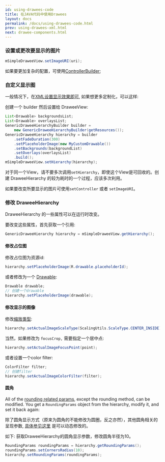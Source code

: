 ```yaml
---
id: using-drawees-code
title: 在JAVA代码中使用Drawees
layout: docs
permalink: /docs/using-drawees-code.html
prev: using-drawees-xml.html
next: drawee-components.html
---
```


### 设置或更改要显示的图片

```java
mSimpleDraweeView.setImageURI(uri);
```

如果要更加复杂的配置，可使用[ControllerBuilder](using-controllerbuilder.html);

### 自定义显示图

一般情况下，在[XML设置显示效果即可](using-drawees-xml.html), 如果想更多定制化，可以这样:

创建一个 builder 然后设置给 DraweeView:

```java
List<Drawable> backgroundsList;
List<Drawable> overlaysList;
GenericDraweeHierarchyBuilder builder =
    new GenericDraweeHierarchyBuilder(getResources());
GenericDraweeHierarchy hierarchy = builder
    .setFadeDuration(300)
    .setPlaceholderImage(new MyCustomDrawable())
    .setBackgrounds(backgroundList)
    .setOverlays(overlaysList)
    .build();
mSimpleDraweeView.setHierarchy(hierarchy);
```
对于同一个View，请不要多次调用`setHierarchy`，即使这个View是可回收的。创建 DraweeHierarchy 的较为耗时的一个过程，应该多次利用。

如果要改变所要显示的图片可使用`setController` 或者 `setImageURI`。

### 修改 DraweeHierarchy

DraweeHierarchy 的一些属性可以在运行时改变。

要改变这些属性，首先获取一个引用:

```java
GenericDraweeHierarchy hierarchy = mSimpleDraweeView.getHierarchy();
```

#### <a name='change_placeholder'></a>修改占位图

修改占位图为资源id:

```java
hierarchy.setPlaceholderImage(R.drawable.placeholderId);
```

或者修改为一个 [Drawable](http://developer.android.com/reference/android/graphics/drawable/Drawable.html):

```java
Drawable drawable; 
// 创建一个drawable
hierarchy.setPlaceholderImage(drawable);
```

#### 修改显示的图像

修改[缩放类型](scaling.html):

```java
hierarchy.setActualImageScaleType(ScalingUtils.ScaleType.CENTER_INSIDE);
```

当然，如果修改为 `focusCrop,` 需要指定一个居中点:

```java
hierarchy.setActualImageFocusPoint(point);
```

或者设置一个color filter:

```java
ColorFilter filter;
// 创建filter
hierarchy.setActualImageColorFilter(filter);
```

#### 圆角

All of the [rounding related params](rounded-corners-and-circles.html), except the rounding method, can be modified. You get a `RoundingParams` object from the hierarchy, modify it, and set it back again:

除了圆角显示方式（原来为圆角的不能修改为圆圈，反之亦然），其他圆角相关的呈现参数, [具体参见这里](rounded-corners-and-circles.html) 是可以动态修改的。

如下: 获取DraweeHierarchy的圆角显示参数，修改圆角半径为10。

```java
RoundingParams roundingParams = hierarchy.getRoundingParams();
roundingParams.setCornersRadius(10);
hierarchy.setRoundingParams(roundingParams);
```
